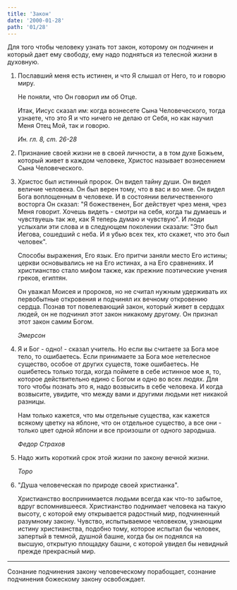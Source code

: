 ```yaml
---
title: 'Закон'
date: '2000-01-28'
path: '01/28'
---
```


Для того чтобы человеку узнать тот закон, которому он подчинен и который дает ему свободу, ему надо подняться из телесной жизни в духовную.

1.
    Пославший меня есть истинен, и что Я слышал от Него, то и говорю миру.

    Не поняли, что Он говорил им об Отце.

    Итак, Иисус сказал им: когда вознесете Сына Человеческого, тогда узнаете, что это Я и что ничего не делаю от Себя, но как научил Меня Отец Мой, так и говорю.

    *Ин. гл. 8, cm. 26-28*

2.
    Признание своей жизни не в своей личности, а в том духе Божьем, который живет в каждом человеке, Христос называет вознесением Сына Человеческого.

3.
    Христос был истинный пророк. Он видел тайну души. Он видел величие человека. Он был верен тому, что в вас и во мне. Он видел Бога воплощенным в человеке. И в состоянии величественного восторга Он сказал: "Я божественен, Бог действует чрез меня, чрез Меня говорит. Хочешь видеть - смотри на себя, когда ты думаешь и чувствуешь так же, как Я теперь думаю и чувствую". И люди услыхали эти слова и в следующем поколении сказали: "Это был Иегова, сошедший с неба. И я убью всех тех, кто скажет, что это был человек".

    Способы выражения, Его язык. Его притчи заняли место Его истины; церкви основывались не на Его истинах, а на Его сравнениях. И христианство стало мифом также, как прежние поэтические учения греков, египтян.

    Он уважал Моисея и пророков, но не считал нужным удерживать их первобытные откровения и подчинял их вечному откровению сердца. Познав тот повелевающий закон, который живет в сердцах людей, он не подчинил этот закон никакому другому. Он признал этот закон самим Богом.

    *Эмерсон*

4.
    Я и Бог - одно! - сказал учитель. Но если вы считаете за Бога мое тело, то ошибаетесь. Если принимаете за Бога мое нетелесное существо, особое от других существ, тоже ошибаетесь. Не ошибетесь только тогда, когда поймете в себе истинное мое я, то, которое действительно едино с Богом и одно во всех людях. Для того чтобы познать это я, надо возвысить в себе человека. И когда возвысите, увидите, что между вами и другими людьми нет никакой разницы.

    Нам только кажется, что мы отдельные существа, как кажется всякому цветку на яблоне, что он отдельное существо, а все они - только цвет одной яблони и все произошли от одного зародыша.

    *Федор Страхов*

5.
    Надо жить короткий срок этой жизни по закону вечной жизни.

    *Торо*

6.
    "Душа человеческая по природе своей христианка".

    Христианство воспринимается людьми всегда как что-то забытое, вдруг вспомнившееся. Христианство поднимает человека на такую высоту, с которой ему открывается радостный мир, подчиненный разумному закону. Чувство, испытываемое человеком, узнающим истину христианства, подобно тому, которое испытал бы человек, запертый в темной, душной башне, когда бы он поднялся на высшую, открытую площадку башни, с которой увидел бы невидный прежде прекрасный мир.

---

Сознание подчинения закону человеческому порабощает, сознание подчинения божескому закону освобождает.